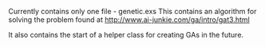 Currently contains only one file - genetic.exs
This contains an algorithm for solving the problem found at http://www.ai-junkie.com/ga/intro/gat3.html

It also contains the start of a helper class for creating GAs in the future.